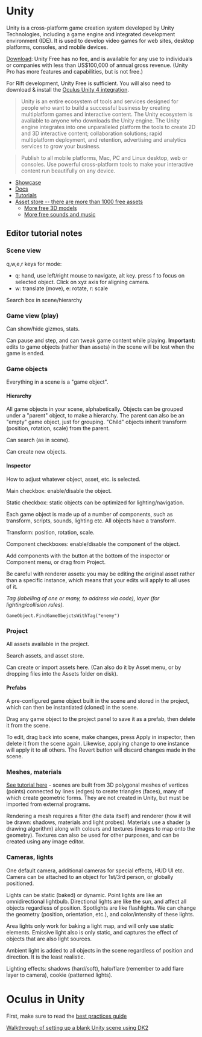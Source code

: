 # Unity

Unity is a cross-platform game creation system developed by Unity Technologies, including a game engine and integrated development environment (IDE). It is used to develop video games for web sites, desktop platforms, consoles, and mobile devices. 

[Download](http://unity3d.com): Unity Free has no fee, and is available for any use to individuals or companies with less than US$100,000 of annual gross revenue. (Unity Pro has more features and capabilities, but is not free.)

For Rift development, Unity Free is sufficient. You will also need to download & install the [Oculus Unity 4 integration](https://developer.oculus.com/downloads/).

> Unity is an entire ecosystem of tools and services designed for people who want to build a successful business by creating multiplatform games and interactive content. The Unity ecosystem is available to anyone who downloads the Unity engine. The Unity engine integrates into one unparalleled platform the tools to create 2D and 3D interactive content; collaboration solutions; rapid multiplatform deployment, and retention, advertising and analytics services to grow your business. 

> Publish to all mobile platforms, Mac, PC and Linux desktop, web or consoles. Use powerful cross-platform tools to make your interactive content run beautifully on any device.

- [Showcase](http://unity3d.com/showcase)
- [Docs](http://unity3d.com/learn/documentation)
- [Tutorials](http://unity3d.com/learn/tutorials/modules)
- [Asset store -- there are more than 1000 free assets](https://www.assetstore.unity3d.com/en/)
	- [More free 3D models](http://answers.unity3d.com/questions/16650/game-asset-website-list-free-and-paid-textures-mod.html)
	- [More free sounds and music](http://unity3diy.blogspot.ca/2014/08/top-16-best-free-music-and-sound-effect.html)

## Editor tutorial notes

### Scene view

q,w,e,r keys for mode:
- q: hand, use left/right mouse to navigate, alt key. press f to focus on selected object. Click on xyz axis for aligning camera.
- w: translate (move), e: rotate, r: scale

Search box in scene/hierarchy

### Game view (play)

Can show/hide gizmos, stats. 

Can pause and step, and can tweak game content while playing. **Important:** edits to game objects (rather than assets) in the scene will be lost when the game is ended. 

### Game objects

Everything in a scene is a "game object".

#### Hierarchy

All game objects in your scene, alphabetically. Objects can be grouped under a "parent" object, to make a hierarchy. The parent can also be an "empty" game object, just for grouping. "Child" objects inherit transform (position, rotation, scale) from the parent. 

Can search (as in scene).

Can create new objects. 

#### Inspector

How to adjust whatever object, asset, etc. is selected. 

Main checkbox: enable/disable the object.

Static checkbox: static objects can be optimized for lighting/navigation.   

Each game object is made up of a number of components, such as transform, scripts, sounds, lighting etc. All objects have a transform. 

Transform: position, rotation, scale. 

Component checkboxes: enable/disable the component of the object. 

Add components with the button at the bottom of the inspector or Component menu, or drag from Project. 

Be careful with renderer assets: you may be editing the original asset rather than a specific instance, which means that your edits will apply to all uses of it. 

*Tag (labelling of one or many, to address via code), layer (for lighting/collision rules).*

	GameObject.FindGameObejctsWithTag("enemy")

### Project

All assets available in the project. 

Search assets, and asset store. 

Can create or import assets here. (Can also do it by Asset menu, or by dropping files into the Assets folder on disk). 

#### Prefabs

A pre-configured game object built in the scene and stored in the project, which can then be instantiated (cloned) in the scene. 

Drag any game object to the project panel to save it as a prefab, then delete it from the scene.  

To edit, drag back into scene, make changes, press Apply in inspector, then delete it from the scene again. Likewise, applying change to one instance will apply it to all others. The Revert button will discard changes made in the scene. 

### Meshes, materials

[See tutorial here](http://unity3d.com/learn/tutorials/modules/beginner/graphics/meshes) - scenes are built from 3D polygonal meshes of vertices (points) connected by lines (edges) to create triangles (faces), many of which create geometric forms. They are not created in Unity, but must be imported from external programs. 

Rendering a mesh requires a filter (the data itself) and renderer (how it will be drawn: shadows, materials and light probes). Materials use a shader (a drawing algorithm) along with colours and textures (images to map onto the geometry). Textures can also be used for other purposes, and can be created using any image editor. 

### Cameras, lights

One default camera, additional cameras for special effects, HUD UI etc. Camera can be attached to an object for 1st/3rd person, or globally positioned. 

Lights can be static (baked) or dynamic. Point lights are like an omnidirectional lightbulb. Directional lights are like the sun, and affect all objects regardless of position. Spotlights are like flashlights. We can change the geometry (position, orientation, etc.), and color/intensity of these lights.

Area lights only work for baking a light map, and will only use static elements. Emissive light also is only static, and captures the effect of objects that are also light sources. 

Ambient light is added to all objects in the scene regardless of position and direction. It is the least realistic. 

Lighting effects: shadows (hard/soft), halo/flare (remember to add flare layer to camera), cookie (patterned lights). 

# Oculus in Unity

First, make sure to read the [best practices guide](http://static.oculus.com/sdk-downloads/documents/Oculus_Best_Practices_Guide.pdf)

[Walkthrough of setting up a blank Unity scene using DK2](https://www.youtube.com/watch?v=xU5_1ivyItg)
